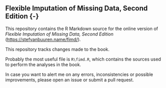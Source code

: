 ## Flexible Imputation of Missing Data, Second Edition {-}

This repository contains the R Markdown source for the online 
version of *Flexible Imputation of Missing Data, Second Edition*
(https://stefvanbuuren.name/fimd/). 

This repository tracks changes made to the book.

Probably the most useful file is `R\fimd.R`, which contains the 
sources used to perform the analyses in the book.

In case you want to alert me on any errors, inconsistencies 
or possible improvements, please open an issue or submit a pull
request.
